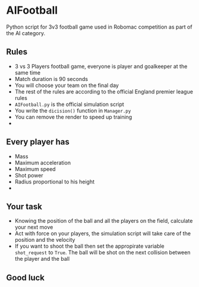 # AIFootball
Python script for 3v3 football game used in Robomac competition as part of the AI category.

## Rules
* 3 vs 3 Players football game, everyone is player and goalkeeper at the same time
* Match duration is 90 seconds
* You will choose your team on the final day
* The rest of the rules are according to the official England premier league rules
* `AIFootball.py` is the official simulation script
* You write the `dicision()` function in `Manager.py`
* You can remove the render to speed up training
* 
## Every player has
* Mass
* Maximum acceleration
* Maximum speed
* Shot power
* Radius proportional to his height
* 
## Your task
* Knowing the position of the ball and all the players on the field, calculate your next move
* Act with force on your players, the simulation script will take care of the position and the velocity
* If you want to shoot the ball then set the appropirate variable `shot_request` to `True`. The ball will be shot on the next collision between the player and the ball

## Good luck
